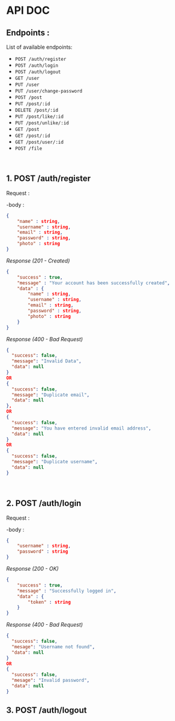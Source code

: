 # API DOC

## Endpoints :

List of available endpoints:

- `POST /auth/register`
- `POST /auth/login`
- `POST /auth/logout`
- `GET /user`
- `PUT /user`
- `PUT /user/change-password`
- `POST /post`
- `PUT /post/:id`
- `DELETE /post/:id`
- `PUT /post/like/:id`
- `PUT /post/unlike/:id`
- `GET /post`
- `GET /post/:id`
- `GET /post/user/:id`
- `POST /file`

&nbsp;

## 1. POST /auth/register

Request :

-body :

```json
{
    "name" : string,
    "username" : string,
    "email" : string,
    "password" : string,
    "photo" : string
}
```

_Response (201 - Created)_

```json
{
    "success" : true,
    "message" : "Your account has been successfully created",
    "data" : {
        "name" : string,
        "username" : string,
        "email" : string,
        "password" : string,
        "photo" : string
    }
}
```

_Response (400 - Bad Request)_

```json
{
  "success": false,
  "message": "Invalid Data",
  "data": null
}
OR
{
  "success": false,
  "message": "Duplicate email",
  "data": null
},
OR
{
  "success": false,
  "message": "You have entered invalid email address",
  "data": null
}
OR
{
  "success": false,
  "message": "Duplicate username",
  "data": null
}
```

&nbsp;

## 2. POST /auth/login

Request :

-body :

```json
{
    "username" : string,
    "password" : string
}
```

_Response (200 - OK)_

```json
{
    "success" : true,
    "message" : "Successfully logged in",
    "data" : {
        "token" : string
    }
}
```

_Response (400 - Bad Request)_

```json
{
  "success": false,
  "mesage": "Username not found",
  "data": null
}
OR
{
  "success": false,
  "mesage": "Invalid password",
  "data": null
}
```

## 3. POST /auth/logout

